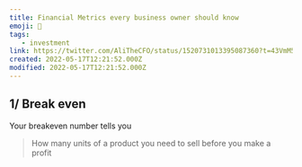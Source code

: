 ```yaml
---
title: Financial Metrics every business owner should know
emoji: 📝
tags:
   - investment
link: https://twitter.com/AliTheCFO/status/1520731013395087360?t=43VmM5mrHKvJYLJ-64a1vA
created: 2022-05-17T12:21:52.000Z
modified: 2022-05-17T12:21:52.000Z
---
```


## 1/ Break even

Your breakeven number tells you

> How many units of a product you need to sell before you make a profit
